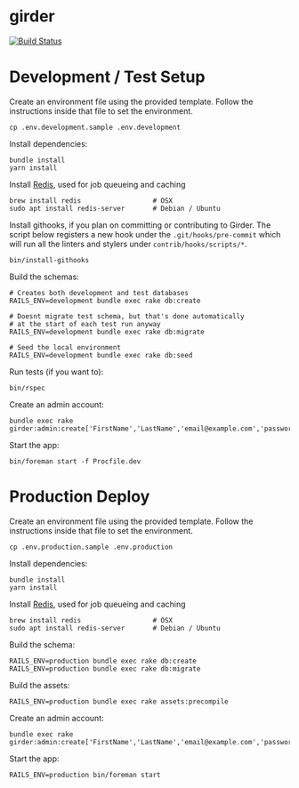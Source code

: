# girder

[![Build Status](https://gitlab.com/abhchand/girder/badges/master/build.svg)](https://gitlab.com/abhchand/girder/pipelines)


# Development / Test Setup

Create an environment file using the provided template. Follow the instructions inside that file to set the environment.

```
cp .env.development.sample .env.development
```

Install dependencies:

```
bundle install
yarn install
```

Install [Redis](https://redis.io), used for job queueing and caching

```
brew install redis                  # OSX
sudo apt install redis-server       # Debian / Ubuntu
```

Install githooks, if you plan on committing or contributing to Girder.
The script below registers a new hook under the `.git/hooks/pre-commit` which will run all the linters and stylers under `contrib/hooks/scripts/*`.

```
bin/install-githooks
```

Build the schemas:

```
# Creates both development and test databases
RAILS_ENV=development bundle exec rake db:create

# Doesnt migrate test schema, but that's done automatically
# at the start of each test run anyway
RAILS_ENV=development bundle exec rake db:migrate

# Seed the local environment
RAILS_ENV=development bundle exec rake db:seed
```

Run tests (if you want to):

```
bin/rspec
```

Create an admin account:

```
bundle exec rake girder:admin:create['FirstName','LastName','email@example.com','password']
```

Start the app:

```
bin/foreman start -f Procfile.dev
```

# Production Deploy

Create an environment file using the provided template. Follow the instructions inside that file to set the environment.

```
cp .env.production.sample .env.production
```

Install dependencies:

```
bundle install
yarn install
```

Install [Redis](https://redis.io), used for job queueing and caching

```
brew install redis                  # OSX
sudo apt install redis-server       # Debian / Ubuntu
```

Build the schema:

```
RAILS_ENV=production bundle exec rake db:create
RAILS_ENV=production bundle exec rake db:migrate
```

Build the assets:

```
RAILS_ENV=production bundle exec rake assets:precompile
```

Create an admin account:

```
bundle exec rake girder:admin:create['FirstName','LastName','email@example.com','password']
```

Start the app:

```
RAILS_ENV=production bin/foreman start
```

